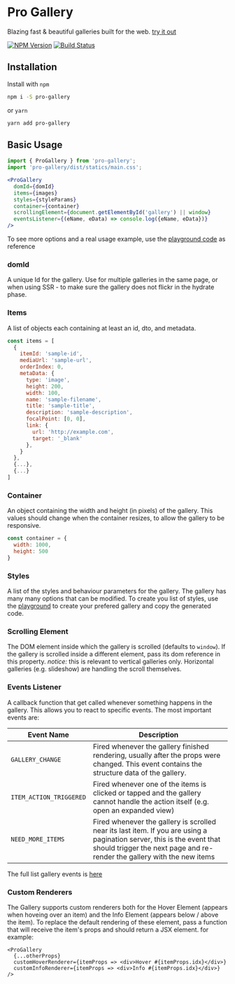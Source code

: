# Pro Gallery
Blazing fast & beautiful galleries built for the web. [try it out](https://wix-incubator.github.io/pro-gallery/)

[![NPM Version](https://img.shields.io/npm/v/pro-gallery.svg?style=flat)](https://www.npmjs.com/package/pro-gallery)
[![Build Status](https://travis-ci.com/wix-incubator/pro-gallery.svg?branch=master)](https://travis-ci.com/wix-incubator/pro-gallery)

## Installation
Install with `npm`
```sh
npm i -S pro-gallery
```
or `yarn`
```sh
yarn add pro-gallery
```

## Basic Usage
```jsx
import { ProGallery } from 'pro-gallery';
import 'pro-gallery/dist/statics/main.css';

<ProGallery
  domId={domId}
  items={images}
  styles={styleParams}
  container={container}
  scrollingElement={document.getElementById('gallery') || window}
  eventsListener={(eName, eData) => console.log({eName, eData})}
/>
```

To see more options and a real usage example, use the [playground code](https://github.com/wix-incubator/pro-gallery/blob/master/packages/playground/src/components/App/App.js) as reference

### domId
A unique Id for the gallery. Use for multiple galleries in the same page, or when using SSR - to make sure the gallery does not flickr in the hydrate phase.

### Items
A list of objects each containing at least an id, dto, and metadata.
```jsx
const items = [
  {
    itemId: 'sample-id',
    mediaUrl: 'sample-url',
    orderIndex: 0,
    metaData: {
      type: 'image',
      height: 200,
      width: 100,
      name: 'sample-filename',
      title: 'sample-title',
      description: 'sample-description',
      focalPoint: [0, 0],
      link: {
        url: 'http://example.com',
        target: '_blank'
      },
    }
  },
  {...},
  {...}
]
```

### Container
An object containing the width and height (in pixels) of the gallery.
This values should change when the container resizes, to allow the gallery to be responsive.
```js
const container = {
  width: 1000,
  height: 500
}
```

### Styles
A list of the styles and behaviour parameters for the gallery.
The gallery has many many options that can be modified. To create you list of styles, use the [playground](https://wix-incubator.github.io/pro-gallery/) to create your prefered gallery and copy the generated code.

### Scrolling Element
The DOM element inside which the gallery is scrolled (defaults to `window`). If the gallery is scrolled inside a different element, pass its dom reference in this property.
*notice:* this is relevant to vertical galleries only. Horizontal galleries (e.g. slideshow) are handling the scroll themselves.

### Events Listener
A callback function that get called whenever something happens in the gallery. This allows you to react to specific events.
The most important events are:

| Event Name        |  Description  |
| --------------- | ----------- |
| `GALLERY_CHANGE`  | Fired whenever the gallery finished rendering, usually after the props were changed. This event contains the structure data of the gallery. |
| `ITEM_ACTION_TRIGGERED`  | Fired whenever one of the items is clicked or tapped and the gallery cannot handle the action itself (e.g. open an expanded view) |
| `NEED_MORE_ITEMS`  | Fired whenever the gallery is scrolled near its last item. If you are using a pagination server, this is the event that should trigger the next page and re-render the gallery with the new items |

The full list gallery events is [here](https://github.com/wix-incubator/pro-gallery/blob/master/packages/gallery/src/constants/events.js)

### Custom Renderers
The Gallery supports custom renderers both for the Hover Element (appears when hoveing over an item) and the Info Element (appears below / above the item).
To replace the default rendering of these element, pass a function that will receive the item's props and should return a JSX element.
for example:
```
<ProGallery
  {...otherProps}
  customHoverRenderer={itemProps => <div>Hover #{itemProps.idx}</div>}
  customInfoRenderer={itemProps => <div>Info #{itemProps.idx}</div>}
/>
```